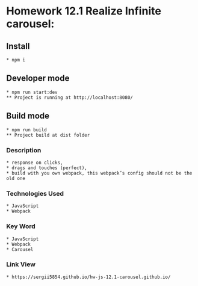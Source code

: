 # Homework 12.1 Realize Infinite carousel:

## Install

    * npm i 

## Developer mode

    * npm run start:dev 
    ** Project is running at http://localhost:8080/

## Build mode

    * npm run build 
    ** Project build at dist folder

###  Description        
        
    * response on clicks, 
    * drags and touches (perfect),
    * build with you own webpack, this webpack’s config should not be the old one

### Technologies Used

    * JavaScript
    * Webpack
    
### Key Word 
    
    * JavaScript
    * Webpack
    * Carousel
    
### Link  View 

    * https://sergii5854.github.io/hw-js-12.1-carousel.github.io/